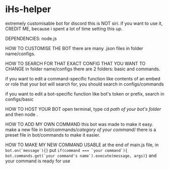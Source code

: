 # iHs-helper
extremely customisable bot for discord
this is NOT siri.
if you want to use it, CREDIT ME, because i spent a lot of time setting this up.

DEPENDENCIES:
node.js

HOW TO CUSTOMISE THE BOT
there are many .json files in folder name/configs. 

HOW TO SEARCH FOR THAT EXACT CONFIG THAT YOU WANT TO CHANGE
in folder name/configs there are 2 folders: basic and commands.

if you want to edit a command-specific function like contents of an embed or role that your bot will search for, you should search in configs/commands

if you want to edit a bot-specific function like bot's token or prefix, search in configs/basic

HOW TO HOST YOUR BOT
open terminal, type cd *path of your bot's folder* and then node .

HOW TO ADD MY OWN COMMAND
this bot was made to make it easy. make a new file in bot/commands/*category of your command*/
there is a preset file in bot/commands to make it easier.

HOW TO MAKE MY NEW COMMAND USABLE
at the end of main.js file, in ```bot.on(`message`){}``` put 
```if(command === `your command`){ bot.commands.get(`your command's name`).execute(message, args)}``` and your command is ready for use

